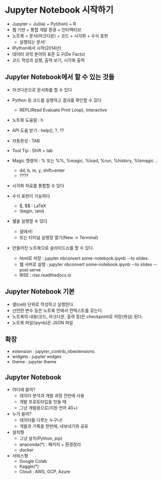 # Jupyter Notebook 시작하기

- Jupyter = Ju(lia) + Pyt(hon) + R
- 웹 기반 + 통합 개발 환경 + 인터랙티브
- 노트북 = 문서(마크다운) + 코드 + 시각화 + 수식 표현
  - 실행되는 문서!
- IPython에서 시작(2014년)
- 데이터 과학 분야의 표준 도구(De Facto)
- 코드 작성과 실행, 출력 보기, 시각화 출력


## Jupyter Notebook에서 할 수 있는 것들
- 마크다운으로 문서화를 할 수 있다
- Python 등 코드를 실행하고 결과를 확인할 수 있다
  - REPL(Read Evaluate Print Loop), Interactive
- 노트북 도움말 : h
- API 도움 받기 : help(), ?, ??
- 자동완성 : TAB
- Tool Tip : Shift + tab
- Magic 명령어 : % 또는 %%, %magic, %load, %run, %history, %Ismagic ..
  - dd, b, m, y, shift+enter
  - ????

- 시각화 자료를 통합할 수 있다
- 수식 표현이 가능하다
  - $, $$ : LaTeX
  - \begin, \end
- 쉘을 실행할 수 있다
  - 셀에서!
  - 또는 터미널 실행창 열기(New -> Terminal)

- 만들어진 노트북으로 슬라이드쇼를 할 수 있다.
  - html로 저장 : jupyter nbconvert some-notebook.ipynb --to slides
  - 웹 서버로 실행 : jupyter nbconvert some-notebook.ipynb --to slides --post serve
  - RISE : rise.readthedocs.io


## Jupyter Notebook 기본
- 셀(cell) 단위로 작성하고 실행한다.
- 선언한 변수 등은 노트북 안에서 컨텍스트를 갖는다.
- 노트북의 내용(코드, 마크다운, 출력 등)은 checkpoint로 저장(캐싱) 된다.
- 노트북 파일(ipynb)은 JSON 파일


## 확장
- extension : jupyter_contrib_nbextensions
- widgets : jupyter widges
- theme : jupyter theme


## Jupyter Notebook
- 어디에 쓸까?
  - 데이터 분석과 개발 과정 전반에 사용
  - 개발 프로토타입을 만들 때
  - 그냥 개발용으로(지원 언어 40+)
- 누가 쓸까?
  - 데이터를 다루는 누구나!
  - 개발과 기록을 한번에, 내보내기와 공유
- 설치형
  - 그냥 설치(Python, pip)
  - anaconda(*) : 패키지 + 환경정리
  - docker
- 서비스형
  - Google Colab
  - Kaggle(*)
  - Cloud : AWS, GCP, Azure